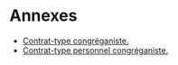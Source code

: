 # Annexes

- [Contrat-type congréganiste.](contrat-type-congreganiste)
- [Contrat-type personnel congréganiste.](contrat-type-personnel-congreganiste)

